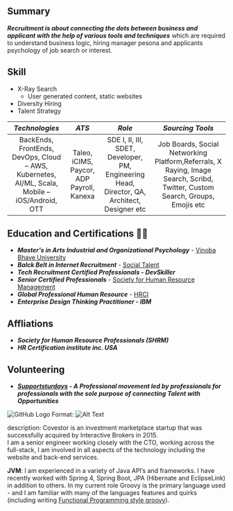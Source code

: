 ## Summary
<strong><em>Recruitment is about connecting the dots between business and applicant with the help of various tools and techniques</em></strong> which are required to understand business logic, hiring manager pesona and applicants psychology of job search or interest.
## Skill
 - X-Ray Search 
    * User generated content, static websites
 - Diversity Hiring
 - Talent Strategy

|  *Technologies* | *ATS* | *Role* | *Sourcing Tools* |
| :---:        |     :---:      |         :---:    |   :--:    |
|BackEnds, FrontEnds, DevOps, Cloud – AWS, Kubernetes, AI/ML, Scala, Mobile – iOS/Android, OTT |  Taleo, iCIMS, Paycor, ADP Payroll, Kanexa |SDE I, II, III, SDET, Developer, PM, Engineering Head, Director, QA, Architect, Designer etc| Job Boards, Social Networking Platform,Referrals, X Raying, Image Search, Scribd, Twitter, Custom Search, Groups, Emojis etc |



> 

## Education and Certifications 👩‍🎓 
- _**Master's in Arts Industrial and Organizational Psychology**_ - [Vinoba Bhave University](https://www.vbu.ac.in/login)<br/> 
- _**Balck Belt in Internet Recruitment**_ - [Social Talent](https://personal.socialtalent.com/collections/frontpage/products/talent-sourcing-specialist)<br/>
- _**Tech Recruitment Certified Professionals - DevSkiller**_ <br/>
- _**Senior Certified Professionals**_ - <a target='_blank' href="https://www.shrm.org/">Society for Human Resource Management</a> <br/>
- _**Global Professional Human Resource**_  - <a target='_blank' href="https://www.hrci.org/"> HRCI</a> <br/>
- _**Enterprise Design Thinking Practitioner - IBM**_ <br/>
##  Affliations
- _**Society for Human Resource Professionals (SHRM)**_ <br/>
- _**HR Certification institute inc. USA**_ <br/>
## Volunteering
- _**[Supportsturdays](https://supportsaturdays.com/) - A Professional movement led by professionals for professionals with the sole purpose of connecting Talent with Opportunities**_

 
 ![GitHub Logo](/images/logo.png)
Format: ![Alt Text](url)

   description: Covestor is an investment marketplace startup that was successfully acquired by Interactive Brokers in 2015. <br/> I am a senior engineer working closely with the CTO, working across the full-stack, I am involved in all aspects of the technology including the website and back-end services.

   <strong>JVM</strong>: I am experienced in a variety of Java API’s and frameworks. I have recently worked with Spring 4, Spring Boot, JPA (Hibernate and EclipseLink) in addition to others.  In my current role Groovy is the primary language used - and I am familiar with many of the languages features and quirks (including writing <a target='_blank' href="https://dzone.com/articles/functional-programming-groovy">Functional Programming style groovy</a>).
